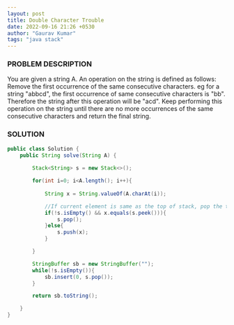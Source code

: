 ```yaml
---
layout: post
title: Double Character Trouble
date: 2022-09-16 21:26 +0530
author: "Gaurav Kumar"
tags: "java stack"
---
```


### PROBLEM DESCRIPTION

You are given a string A.
An operation on the string is defined as follows:
Remove the first occurrence of the same consecutive characters. eg for a string "abbcd", the first occurrence of same consecutive characters is "bb".
Therefore the string after this operation will be "acd".
Keep performing this operation on the string until there are no more occurrences of the same consecutive characters and return the final string.

### SOLUTION

```java
public class Solution {
    public String solve(String A) {
        
        Stack<String> s = new Stack<>();

        for(int i=0; i<A.length(); i++){
            
            String x = String.valueOf(A.charAt(i));

            //If current element is same as the top of stack, pop the top element from stack as we found a pair
            if(!s.isEmpty() && x.equals(s.peek())){
                s.pop();
            }else{
                s.push(x);
            }

        }

        StringBuffer sb = new StringBuffer("");
        while(!s.isEmpty()){
            sb.insert(0, s.pop());
        }

        return sb.toString();

    }
}
```
